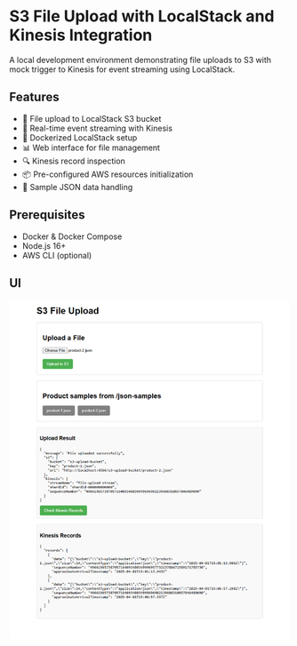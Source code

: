 # S3 File Upload with LocalStack and Kinesis Integration

A local development environment demonstrating file uploads to S3 with mock trigger to Kinesis for event streaming using LocalStack.

## Features

- 📁 File upload to LocalStack S3 bucket
- 📨 Real-time event streaming with Kinesis
- 🐳 Dockerized LocalStack setup
- 📊 Web interface for file management
- 🔍 Kinesis record inspection
- 📦 Pre-configured AWS resources initialization
- 🧪 Sample JSON data handling

## Prerequisites

- Docker & Docker Compose
- Node.js 16+
- AWS CLI (optional)
## UI
![UI](./resources/s3-project.png)

